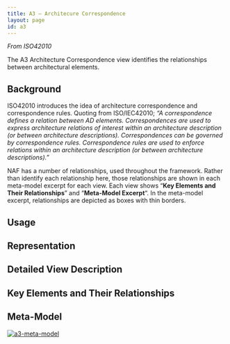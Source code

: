 ```yaml
---
title: A3 – Architecure Correspondence
layout: page
id: a3
---
```




*From ISO42010*

The A3 Architecture Correspondence view identifies the relationships
between architectural elements.

## Background

ISO42010 introduces the idea of architecture correspondence and
correspondence rules. Quoting from ISO/IEC42010; *“A correspondence
defines a relation between AD elements. Correspondences are used to
express architecture relations of interest within an architecture
description (or between architecture descriptions). Correspondences can
be governed by correspondence rules. Correspondence rules are used to
enforce relations within an architecture description (or between
architecture descriptions).”*

NAF has a number of relationships, used throughout the framework. Rather
than identify each relationship here, those relationships are shown in
each meta-model excerpt for each view. Each view shows “**Key Elements
and Their Relationships**” and “**Meta-Model Excerpt**“. In the
meta-model excerpt, relationships are depicted as boxes with thin
borders.

## Usage

## Representation

## Detailed View Description

## Key Elements and Their Relationships

## Meta-Model

[![a3-meta-model](http://nafdocs.org/wp-content/uploads/2013/06/a3-meta-model.svg)](http://nafdocs.org/wp-content/uploads/2013/06/a3-meta-model.svg)


